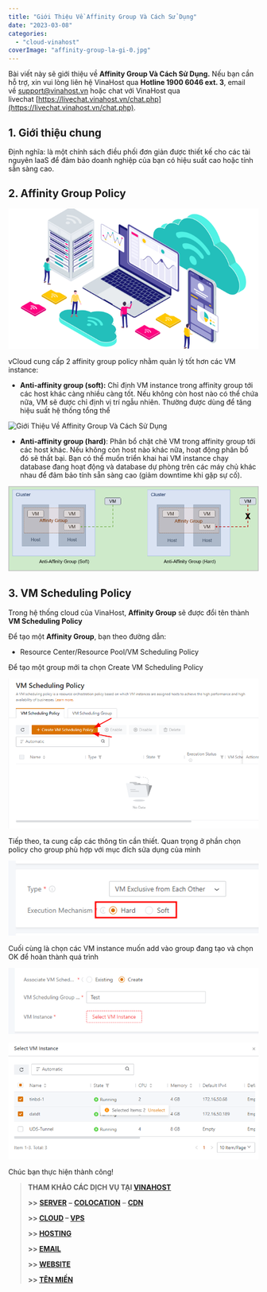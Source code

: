 ```yaml
---
title: "Giới Thiệu Về Affinity Group Và Cách Sử Dụng"
date: "2023-03-08"
categories: 
  - "cloud-vinahost"
coverImage: "affinity-group-la-gi-0.jpg"
---
```


Bài viết này sẽ giới thiệu về **Affinity Group Và Cách Sử Dụng.** Nếu bạn cần hỗ trợ, xin vui lòng liên hệ VinaHost qua **Hotline 1900 6046 ext. 3**, email về [support@vinahost.vn](mailto:support@vinahost.vn) hoặc chat với VinaHost qua livechat [https://livechat.vinahost.vn/chat.php](https://livechat.vinahost.vn/chat.php).

## **1\. Giới thiệu chung**

Định nghĩa: là một chính sách điều phối đơn giản được thiết kế cho các tài nguyên IaaS để đảm bảo doanh nghiệp của bạn có hiệu suất cao hoặc tính sẵn sàng cao.

## **2\. Affinity Group Policy**

![Giới Thiệu Về Affinity Group Và Cách Sử Dụng](images/NQ4xeRKDaREYqtUg9n8xGc-removebg-preview.png)

vCloud cung cấp 2 affinity group policy nhằm quản lý tốt hơn các VM instance:

- **Anti-affinity group (soft):** Chỉ định VM instance trong affinity group tới các host khác càng nhiều càng tốt. Nếu không còn host nào có thể chứa nữa, VM sẽ được chỉ định vị trí ngẫu nhiên. Thường được dùng để tăng hiệu suất hệ thống tổng thể

![Giới Thiệu Về Affinity Group Và Cách Sử Dụng](image/migrate-server-vm-tren-alibaba-cloud-su-dung-ssh-0-2.png)

- **Anti-affinity group (hard)**: Phân bổ chặt chẽ VM trong affinity group tới các host khác. Nếu không còn host nào khác nữa, hoạt động phân bổ đó sẽ thất bại. Bạn có thể muốn triển khai hai VM instance chạy database đang hoạt động và database dự phòng trên các máy chủ khác nhau để đảm bảo tính sẵn sàng cao (giảm downtime khi gặp sự cố).

![Giới Thiệu Về Affinity Group Và Cách Sử Dụng](images/affinity-group-la-gi-1.png)

## **3\. VM Scheduling Policy**

Trong hệ thống cloud của VinaHost, **Affinity Group** sẽ được đổi tên thành **VM Scheduling Policy**

Để tạo một **Affinity Group**, bạn theo đường dẫn:

- Resource Center/Resource Pool/VM Scheduling Policy

Để tạo một group mới ta chọn Create VM Scheduling Policy

![Giới Thiệu Về Affinity Group Và Cách Sử Dụng](images/affinity-group-la-gi-2.png)

Tiếp theo, ta cung cấp các thông tin cần thiết. Quan trọng ở phần chọn policy cho group phù hợp với mục đích sửa dụng của mình

![Giới Thiệu Về Affinity Group Và Cách Sử Dụng](images/affinity-group-la-gi-3.png)

Cuối cùng là chọn các VM instance muốn add vào group đang tạo và chọn OK để hoàn thành quá trình

![Giới Thiệu Về Affinity Group Và Cách Sử Dụng](images/affinity-group-la-gi-4.png)

![Affinity Group](images/affinity-group-la-gi-5.png)

Chúc bạn thực hiện thành công!

> **THAM KHẢO CÁC DỊCH VỤ TẠI [VINAHOST](https://kb.vinahost.vn/)**
> 
> **\>>** [**SERVER**](https://vinahost.vn/thue-may-chu-rieng/) **–** [**COLOCATION**](https://vinahost.vn/colocation.html) – [**CDN**](https://vinahost.vn/dich-vu-cdn-chuyen-nghiep)
> 
> **\>> [CLOUD](https://vinahost.vn/cloud-server-gia-re/) – [VPS](https://vinahost.vn/vps-ssd-chuyen-nghiep/)**
> 
> **\>> [HOSTING](https://vinahost.vn/wordpress-hosting)**
> 
> **\>> [EMAIL](https://vinahost.vn/email-hosting)**
> 
> **\>> [WEBSITE](http://vinawebsite.vn/)**
> 
> **\>> [TÊN MIỀN](https://vinahost.vn/ten-mien-gia-re/)**
